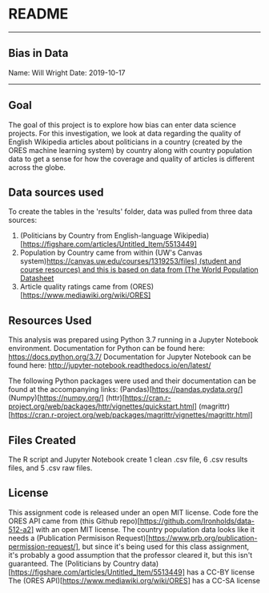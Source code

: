 # README

***
## Bias in Data
Name: Will Wright
Date: 2019-10-17
***

## Goal
The goal of this project is to explore how bias can enter data science projects. For this investigation, we look at data regarding the quality of English Wikipedia articles about politicians in a country (created by the ORES machine learning system) by country along with country population data to get a sense for how the coverage and quality of articles is different across the globe.

## Data sources used
To create the tables in the 'results' folder, data was pulled from three data sources:
1. (Politicians by Country from English-language Wikipedia)[https://figshare.com/articles/Untitled_Item/5513449]
2. Population by Country came from within (UW's Canvas system)[https://canvas.uw.edu/courses/1319253/files] (student and course resources) and this is based on data from (The World Population Datasheet](https://www.prb.org/international/indicator/population/table/)
3. Article quality ratings came from (ORES)[https://www.mediawiki.org/wiki/ORES]

## Resources Used
This analysis was prepared using Python 3.7 running in a Jupyter Notebook environment.
Documentation for Python can be found here: https://docs.python.org/3.7/
Documentation for Jupyter Notebook can be found here: http://jupyter-notebook.readthedocs.io/en/latest/

The following Python packages were used and their documentation can be found at the accompanying links:
(Pandas)[https://pandas.pydata.org/]
(Numpy)[https://numpy.org/]
(httr)[https://cran.r-project.org/web/packages/httr/vignettes/quickstart.html]
(magrittr)[https://cran.r-project.org/web/packages/magrittr/vignettes/magrittr.html]

## Files Created
The R script and Jupyter Notebook create 1 clean .csv file, 6 .csv results files, and 5 .csv raw files.

## License
This assignment code is released under an open MIT license.
Code fore the ORES API came from (this Github repo)[https://github.com/Ironholds/data-512-a2] with an open MIT license.
The country population data looks like it needs a (Publication Permisison Request)[https://www.prb.org/publication-permission-request/], but since it's being used for this class assignment, it's probably a good assumption that the professor cleared it, but this isn't guaranteed.
The (Politicians by Country data)[https://figshare.com/articles/Untitled_Item/5513449] has a CC-BY license
The (ORES API)[https://www.mediawiki.org/wiki/ORES] has a CC-SA license
